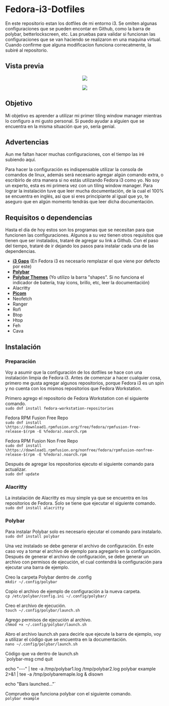 # Fedora-i3-Dotfiles

En este repositorio estan los dotfiles de mi entorno i3. Se omiten algunas configuraciones que se pueden encontar en Github, como la barra de polybar, betterlockscreen, etc. Las pruebas para validar si funcionan las configuraciones que se van haciendo se realizaron en una maquina virtual. Cuando confirme que alguna modificacion funciona correcatmente, la subiré al repositorio.

## Vista previa

<p align="center">
  <img src="https://i.ibb.co/fHjRwsD/Escritorio.png">
</p>

<p align = "center"> 
    <img src ="https://i.ibb.co/WDCXLBZ/Escritorio2.png">
</p>


## Objetivo

Mi objetivo es aprender a utilizar mi primer tiling window manager mientras lo configuro a mi gusto personal. Si puedo ayudar a alguien que se encuentra en la misma situación que yo, sería genial. 

## Advertencias

Aun me faltan hacer muchas configuraciones, con el tiempo las iré subiendo aquí.

Para hacer la configuración es indispensable utilizar la consola de comandos de linux, además será necesario agregar algún comando extra, o escribirlo de otra manera si no estás utilizando Fedora i3 como yo. No soy un experto, esta es mi primera vez con un tiling window manager.
Para lograr la instalación tuve que leer mucha documentación, de la cual el 100% se encuentra en inglés, así que si eres principiante al igual que yo, te aseguro que en algún momento tendrás que leer dicha documentación.

## Requisitos o dependencias

Hasta el día de hoy estos son los programas que se necesitan para que funcionen las configuraciones. Algunos a su vez tienen otros requisitos que tienen que ser instalados, trataré de agregar su link a Github. Con el paso del tiempo, trataré de ir dejando los pasos para instalar cada una de las dependencias.

- <a href = "https://github.com/Airblader/i3/wiki/installation"><b>i3 Gaps</b></a> (En Fedora i3 es necesario remplazar el que viene por defecto por este)
- <a href = "https://github.com/polybar/polybar/wiki/"><b>Polybar</b></a> 
- <a href = "https://github.com/adi1090x/polybar-themes"><b>Polybar Themes</b></a> (Yo utilizo la barra "shapes". Si no funciona el indicador de batería, tray icons, brillo, etc, leer la documentación)
- Alacritty 
- <a href = "https://wiki.archlinux.org/title/Picom"><b>Picom</b></a> 
- Neofetch
- Ranger 
- Rofi
- Btop 
- Htop 
- Feh 
- Cava 

## Instalación

### Preparación

Voy a asumir que la configuración de los dotfiles se hace con una instalación limpia de Fedora i3. Antes de comenzar a hacer cualquier cosa, primero me gusta agregar algunos repositorios, porque Fedora i3 es un spin y no cuenta con los mismos repositorios que Fedora Workstation. 

Primero agrego el repositorio de Fedora Workstation con el siguiente comando.<br>
`sudo dnf install fedora-workstation-repositories`

Fedora RPM Fusion Free Repo<br>
`sudo dnf install \https://download1.rpmfusion.org/free/fedora/rpmfusion-free-release-$(rpm -E %fedora).noarch.rpm`

Fedora RPM Fusion Non Free Repo<br>
`sudo dnf install \https://download1.rpmfusion.org/nonfree/fedora/rpmfusion-nonfree-release-$(rpm -E %fedora).noarch.rpm`

Después de agregar los repositorios ejecuto el siguiente comando para actualizar.<br>
`sudo dnf update`

### Alacritty

La instalación de Alacritty es muy simple ya que se encuentra en los repositorios de Fedora. Solo se tiene que ejecutar el siguiente comando.<br>
`sudo dnf install alacritty`

### Polybar

Para instalar Polybar solo es necesario ejecutar el comando para instalarlo.<br>
`sudo dnf install polybar`

Una vez instalado se debe generar el archivo de configuración. En este caso voy a tomar el archivo de ejemplo para agregarlo en la configuración. Después de generar el archivo de configuración, se debe generar un archivo con permisos de ejecución, el cual contendrá la configuración para ejecutar una barra de ejemplo.

Creo la carpeta Polybar dentro de .config<br>
`mkdir ~/.config/polybar`

Copio el archivo de ejemplo de configuración a la nueva carpeta.<br>
`cp /etc/polybar/config.ini ~/.config/polybar/`

Creo el archivo de ejecución.<br>
`touch ~/.config/polybar/launch.sh`

Agrego permisos de ejecución al archivo.<br>
`chmod +x ~/.config/polybar/launch.sh`

Abro el archivo launch.sh para decirle que ejecute la barra de ejemplo, voy a utilizar el código que se encuentra en la documentación.<br>
`nano ~/.config/polybar/launch.sh`

Código que va dentro de launch.sh<br>
`polybar-msg cmd quit

echo "---" | tee -a /tmp/polybar1.log /tmp/polybar2.log
polybar example 2>&1 | tee -a /tmp/polybaremaple.log & disown

echo "Bars launched..."`

Compruebo que funciona polybar con el siguiente comando.<br>
`polybar example`
